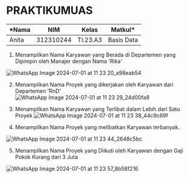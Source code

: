 # PRAKTIKUMUAS
|*Nama|NIM|Kelas|Matkul*|
|----|---|-----|------|
|Anita|312310244|TI.23.A3|Basis Data|


1. Menampilkan Nama Karyawan yang Berada di Departemen yang Dipimpin
oleh Manajer dengan Nama 'Rika'

![WhatsApp Image 2024-07-01 at 11 23 20_a98eab54](https://github.com/ahju-hub/PRAKTIKUMUAS/assets/174291421/715f5afd-cc7d-4fb6-819f-15c7f17c287b)

2. Menampilkan Nama Proyek yang dikerjakan oleh Karyawan dari
Departemen 'RnD'
![WhatsApp Image 2024-07-01 at 11 23 29_24d00fa8](https://github.com/ahju-hub/PRAKTIKUMUAS/assets/174291421/ed9a6b9d-2bc7-4c56-93d8-8ff086f36564)

3. Menampilkan Nama Karyawan yang Terlibat dalam Lebih dari Satu Proyek
   ![WhatsApp Image 2024-07-01 at 11 23 38_44c9c69f](https://github.com/ahju-hub/PRAKTIKUMUAS/assets/174291421/986b1358-658a-4796-80ee-70e594cab602)


4. Menampilkan Nama Proyek yang melibatkan Karyawan terbanyak.
   
![WhatsApp Image 2024-07-01 at 11 23 44_2648c5bc](https://github.com/ahju-hub/PRAKTIKUMUAS/assets/174291421/fc97660b-67bb-4706-86c2-a10e09cdd92d)

5. Menampilkan Nama Proyek yang Diikuti oleh Karyawan dengan Gaji Pokok
Kurang dari 3 Juta

![WhatsApp Image 2024-07-01 at 11 23 57_8b58f216](https://github.com/ahju-hub/PRAKTIKUMUAS/assets/174291421/f4ba5eb3-d519-4283-835b-9f4b0a5fc450) 
